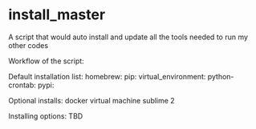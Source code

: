 # install_master
A script that would auto install and update all the tools needed to run my other codes

Workflow of the script: 


Default installation list: 
  homebrew: 
  pip: 
  virtual_environment: 
  python-crontab: 
  pypi: 

Optional installs: 
 docker virtual machine
 sublime 2 

Installing options: 
 TBD 
